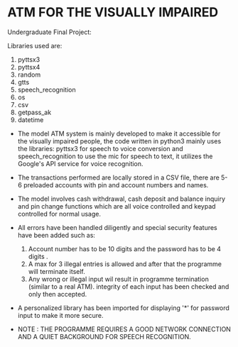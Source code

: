 # ATM FOR THE VISUALLY IMPAIRED

Undergraduate Final Project:

Libraries used are:

1. pyttsx3
2. pyttsx4
3. random
4. gtts
5. speech_recognition
6. os
7. csv
8. getpass_ak
9. datetime

* The model ATM system is mainly developed to make it accessible for the visually impaired people,
  the code written in python3 mainly uses the libraries: pyttsx3 for speech to voice conversion and
  speech_recognition to use the mic for speech to text, it utilizes the Google's API service for voice recognition.

* The transactions performed are locally stored in a CSV file, there are 5-6 preloaded accounts with pin and account
  numbers and names.

* The model involves cash withdrawal, cash deposit and balance inquiry and pin change functions which are all voice
  controlled and keypad controlled for normal usage.

* All errors have been handled diligently and special security features have been added such as:
    1. Account number has to be 10 digits and the password has to be 4 digits .
    2. A max for 3 illegal entries is allowed and after that the programme will terminate itself.
    3. Any wrong or illegal input wil result in programme termination (similar to a real ATM).
       integrity of each input has been checked and only then accepted.

* A personalized library has been imported for displaying '*' for password input to make it more secure.

* NOTE : THE PROGRAMME REQUIRES A GOOD NETWORK CONNECTION AND A QUIET BACKGROUND FOR SPEECH RECOGNITION.